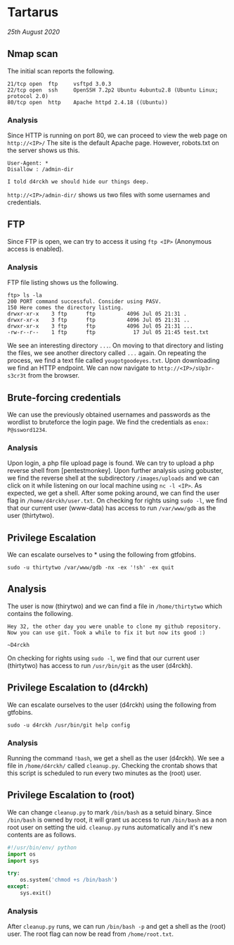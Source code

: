 # Tartarus

_25th August 2020_

## Nmap scan

The initial scan reports the following.

```
21/tcp open  ftp     vsftpd 3.0.3
22/tcp open  ssh     OpenSSH 7.2p2 Ubuntu 4ubuntu2.8 (Ubuntu Linux; protocol 2.0)
80/tcp open  http    Apache httpd 2.4.18 ((Ubuntu))
```

### Analysis

Since HTTP is running on port 80, we can proceed to view the web page on `http://<IP>/`
The site is the default Apache page. However, robots.txt on the server shows us this.

```
User-Agent: *
Disallow : /admin-dir

I told d4rckh we should hide our things deep.
```

`http://<IP>/admin-dir/` shows us two files with some usernames and credentials.

## FTP

Since FTP is open, we can try to access it using `ftp <IP>` (Anonymous access is enabled).

### Analysis

FTP file listing shows us the following.

```
ftp> ls -la
200 PORT command successful. Consider using PASV.
150 Here comes the directory listing.
drwxr-xr-x    3 ftp      ftp          4096 Jul 05 21:31 .
drwxr-xr-x    3 ftp      ftp          4096 Jul 05 21:31 ..
drwxr-xr-x    3 ftp      ftp          4096 Jul 05 21:31 ...
-rw-r--r--    1 ftp      ftp            17 Jul 05 21:45 test.txt
```

We see an interesting directory `...`. On moving to that directory and listing the files, we see another directory called `...` again. On repeating the process, we find a text file called `yougotgoodeyes.txt`. Upon downloading we find an HTTP endpoint. We can now navigate to `http://<IP>/sUp3r-s3cr3t` from the browser.

## Brute-forcing credentials

We can use the previously obtained usernames and passwords as the wordlist to bruteforce the login page. We find the credentials as `enox: P@ssword1234`.

### Analysis

Upon login, a php file upload page is found. We can try to upload a php reverse shell from [pentestmonkey].
Upon further analysis using gobuster, we find the reverse shell at the subdirectory `/images/uploads` and we can click on it while listening on our local machine using `nc -l <IP>`. As expected, we get a shell. After some poking around, we can find the user flag in `/home/d4rckh/user.txt`. On checking for rights using `sudo -l`, we find that our current user (www-data) has access to run `/var/www/gdb` as the user (thirtytwo).

## Privilege Escalation

We can escalate ourselves to \* using the following from gtfobins.

```
sudo -u thirtytwo /var/www/gdb -nx -ex '!sh' -ex quit
```

## Analysis

The user is now (thirytwo) and we can find a file in `/home/thirtytwo` which contains the following.

```
Hey 32, the other day you were unable to clone my github repository.
Now you can use git. Took a while to fix it but now its good :)

~D4rckh
```

On checking for rights using `sudo -l`, we find that our current user (thirtytwo) has access to run `/usr/bin/git` as the user (d4rckh).

## Privilege Escalation to (d4rckh)

We can escalate ourselves to the user (d4rckh) using the following from gtfobins.

```
sudo -u d4rckh /usr/bin/git help config
```

### Analysis

Running the command `!bash`, we get a shell as the user (d4rckh). We see a file in `/home/d4rckh/` called `cleanup.py`. Checking the crontab shows that this script is scheduled to run every two minutes as the (root) user.

## Privilege Escalation to (root)

We can change `cleanup.py` to mark `/bin/bash` as a setuid binary. Since `/bin/bash` is owned by root, it will grant us access to run `/bin/bash` as a non root user on setting the uid. `cleanup.py` runs automatically and it's new contents are as follows.

```python
#!/usr/bin/env/ python
import os
import sys

try:
    os.system('chmod +s /bin/bash')
except:
    sys.exit()
```

### Analysis

After `cleanup.py` runs, we can run `/bin/bash -p` and get a shell as the (root) user. The root flag can now be read from `/home/root.txt`.
